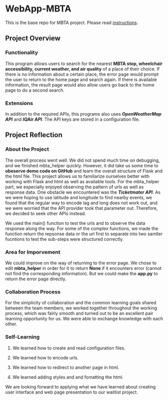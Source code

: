 # WebApp-MBTA
 This is the base repo for MBTA project. Please read [instructions](instructions.md). 

## Project Overview 

### Functionality 
This program allows users to search for the nearest **MBTA stop, wheelchair accessibility, current weather, and air quality** of a place of their choice. If there is no information about a certain place, the error page would prompt the user to return to the home page and search again. If there is available information, the result page would also allow users go back to the home page to do a second search. 

### Extensions 

In addition to the required APIs, this programs also uses ***OpenWeatherMap API*** and ***IQAir API***. The API keys are stored in a configuration file. 

## Project Reflection 

### About the Project 
The overall process went well. We did not spend much time on debugging, and we finished mbta_helper quickly. However, it did take us some time to **obeserve demo code on GitHub** and learn the overall structure of Flask and the html file. This project allows us to familiarize ourselves better with working with Flask and html as well as available tools. For the mbta_helper part, we especially enjoyed observing the pattern of urls as well as response data. One obstacle we encountered was the ***Ticketmater API***. As we were hoping to use latitude and longitude to find nearby events, we found that the regular way to encode lag and long does not work out, and we were worried that the API provider took that parameter out. Therefore, we decided to seek other APIs instead.

We used the main() function to test the urls and to observe the data response along the way. For some of the complex functions, we made the function return the repsonse data or the url first to separate into two samller fucntions to test the sub-steps were structured correctly. 

### Area for Imporvement 
We could improve on the way of returning to the error page. We chose to edit **mbta_helper** in order for it to return **None** if it encounters error (cannot not find the corresponding information). But we could make the **app.py** to return the error page directly. 

### Collaboration Process 
For the simplicity of collaboration and the common learning goals shared between the team members, we worked together throughout the working process, which was fairly smooth and turned out to be an excellent pair learning opportunity for us. We were able to exchange knowledge with each other. 

### Self-Learning 
1) We learned how to create and read configuration files. 

2) We learned how to encode urls. 

3) We learned how to redirect to another page in html. 

4) We learned adding styles and and fomatting the html. 

We are looking forward to applying what we have learned about creating user interface and web page presentation to our waitlist project. 